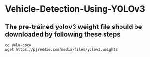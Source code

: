 # Vehicle-Detection-Using-YOLOv3


## The pre-trained yolov3 weight file should be downloaded by following these steps
    
    cd yolo-coco
    wget https://pjreddie.com/media/files/yolov3.weights
